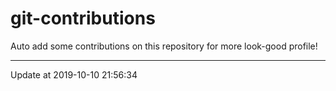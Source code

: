 # git-contributions

Auto add some contributions on this repository for more look-good profile!

---

Update at 2019-10-10 21:56:34
